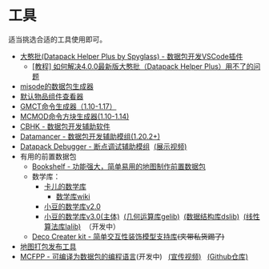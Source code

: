 # 工具
适当挑选合适的工具使用即可。

- [大憨批(Datapack Helper Plus by Spyglass) - 数据包开发VSCode插件]( https://marketplace.visualstudio.com/items?itemName=SPGoding.datapack-language-server)
  - [[教程] 如何解决4.0.0最新版大憨批（Datapack Helper Plus）用不了的问题](https://www.bilibili.com/video/BV1XJhKeGEm7/)
- [misode的数据包生成器](https://misode.github.io/)
- [默认物品组件查看器](https://t0rnato.github.io/mc-components/)
- [GMCT命令生成器（1.10-1.17）](https://mc.metamo.cn/gmct/)
- [MCMOD命令方块生成器(1.10-1.14)](https://www.mcmod.cn/tools/cbcreator/)
- [CBHK - 数据包开发辅助软件](https://gitee.com/honghuangtaichu/minecraft-correlation/releases/latest )
- [Datamancer - 数据包开发辅助模组(1.20.2+)](https://modrinth.com/mod/datamancer)
- [Datapack Debugger - 断点调试辅助模组](https://github.com/Alumopper/Datapack-Debugger)&nbsp;&nbsp;[(展示视频)](https://www.bilibili.com/video/BV13m42137k9/)<span id="data_debugger"></span>
- 有用的前置数据包
  - [Bookshelf - 功能强大，简单易用的地图制作前置数据包](https://github.com/Gunivers/Bookshelf/)
  - 数学库：
    - [卡儿的数学库](https://github.com/kaer-3058/large_number)
      - [数学库wiki](https://github.com/kaer-3058/large_number/wiki/%E5%8D%A1%E5%84%BF%E7%9A%84%E6%95%B0%E5%AD%A6%E5%BA%93-Wiki%E2%80%90%E4%B8%AD%E6%96%87)
    - [小豆的数学库v2.0](https://github.com/xiaodou8593/math2.0)
    - [小豆的数学库v3.0(主体)](https://github.com/xiaodou8593/math3.0)&nbsp;&nbsp;[(几何运算库gelib)](https://github.com/xiaodou8593/math3.0_gelib)&nbsp;&nbsp;[(数据结构库dslib)](https://github.com/xiaodou8593/math3.0_dslib)&nbsp;&nbsp;[(线性算法库lalib)](https://github.com/xiaodou8593/math3.0_lalib)&nbsp;&nbsp;（开发中）
  - [Deco Creater kit - 简单交互性装饰模型支持库](https://www.mcmod.cn/class/14646.html)~~(夹带私货踢了)~~
- [地图打包发布工具](https://github.com/aksiome/mcwpack)
- [MCFPP - 可编译为数据包的编程语言](https://www.mcfpp.top/)(开发中)&nbsp;&nbsp;&nbsp;[(宣传视频)](https://www.bilibili.com/video/BV1Kz421m76G)&nbsp;&nbsp;&nbsp;[(Github仓库)](https://github.com/MinecraftFunctionPlusPlus/MCFPP)